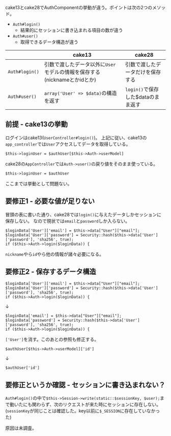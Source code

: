 cake13とcake28でAuthComponentの挙動が違う。ポイントは次の2つのメソッド。

- `Auth#login()`
    - 結果的にセッションに書き込まれる項目の数が違う
- `Auth#user()`
    - 取得できるデータ構造が違う

| | cake13 | cake28 |
|---|----|---|
| `Auth#login()` | 引数で渡したデータ以外に`User`モデルの情報を保存する(nicknameとかidとか) | 引数で渡したデータだけを保存する |
| `Auth#user()` | `array('User' => $data)`の構造を返す | `login()`で保存した$dataのまま返す |

## 前提 - cake13の挙動

ログインはcake13(`UserController#login()`)。
上記に従い、cake13の`app_controller`では`User`アクセスしてデータを取得している。

```
$this->loginUser = $authUser[$this->Auth->userModel]
```

cake28の`AppController`では`Auth->user()`の戻り値をそのまま使っている。

```
$this->loginUser = $authUser
```

ここまでは挙動として問題ない。

## 要修正1 - 必要な値が足りない

冒頭の表に書いた通り、cake28では`login()`に与えたデータしかセッションに保存しない。
なので現状では`email`と`password`しか入らない。

```
$loginData['User']['email'] = $this->data["User"]["email"]; 
$loginData['User']['password'] = Security::hash($this->data['User']['password'], 'sha256', true); 
if ($this->Auth->login($loginData)) {
```

`nickname`やら`id`やら他の情報が諸々必要になる。

## 要修正2 - 保存するデータ構造

```
$loginData['User']['email'] = $this->data["User"]["email"];
$loginData['User']['password'] = Security::hash($this->data['User']['password'], 'sha256', true);
if ($this->Auth->login($loginData)) {
```

↓

```
$loginData['email'] = $this->data["User"]["email"];
$loginData['password'] = Security::hash($this->data['User']['password'], 'sha256', true);
if ($this->Auth->login($loginData)) {
```

`['User']`を消す。このあとの参照も修正する。

```
$authUser[$this->Auth->userModel]['id']
```

↓

```
$authUser['id']
```

## 要修正というか確認 - セッションに書き込まれない？

`Auth#login()`の中で`$this->Session->write(static::$sessionKey, $user);`まで動いたにも関わらず、次のリクエストが来た時にセッションに存在しない。
(`sessionKey`が同じことは確認した。key以前に`$_SESSION`に存在していなかった)

原因は未調査。
